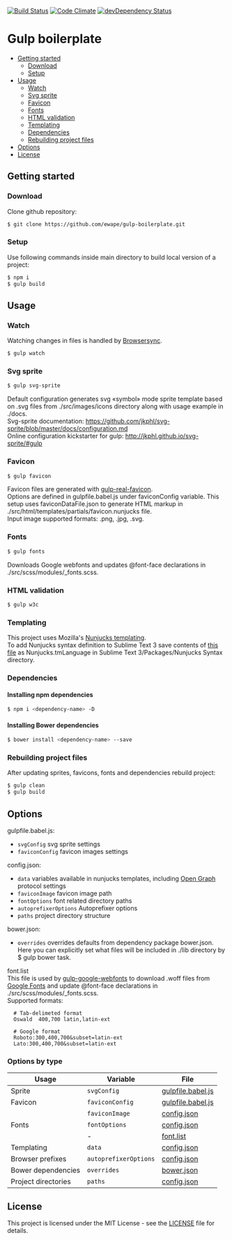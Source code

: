 [![Build Status](https://travis-ci.org/ewape/gulp-boilerplate.svg?branch=nunjucks)](https://travis-ci.org/ewape/gulp-boilerplate)
[![Code Climate](https://codeclimate.com/github/ewape/gulp-boilerplate/badges/gpa.svg)](https://codeclimate.com/github/ewape/gulp-boilerplate)
[![devDependency Status](https://img.shields.io/david/dev/ewape/gulp-boilerplate.svg)](https://david-dm.org/ewape/gulp-boilerplate?type=dev)

# Gulp boilerplate

  - [Getting started](#getting-started)
    - [Download](#download)
    - [Setup](#setup)
  - [Usage](#usage)
    - [Watch](#watch)
    - [Svg sprite](#svg-sprite)
    - [Favicon](#favicon)
    - [Fonts](#fonts)
    - [HTML validation](#html-validation)
    - [Templating](#templating)
    - [Dependencies](#dependencies)
    - [Rebuilding project files](#rebuilding-project-files)
  - [Options](#options)
  - [License](#license)


## Getting started

### Download
Clone github repository:
```sh
$ git clone https://github.com/ewape/gulp-boilerplate.git
```

### Setup
Use following commands inside main directory to build local version of a project:
```sh
$ npm i
$ gulp build
```

## Usage

### Watch
Watching changes in files is handled by [Browsersync](https://github.com/Browsersync/browser-sync).
```sh
$ gulp watch
```

### Svg sprite
```sh
$ gulp svg-sprite
```
Default configuration generates svg «symbol» mode sprite template based on .svg files from ./src/images/icons directory along with usage example in ./docs.  
Svg-sprite documentation: https://github.com/jkphl/svg-sprite/blob/master/docs/configuration.md  
Online configuration kickstarter for gulp: http://jkphl.github.io/svg-sprite/#gulp  


### Favicon
```sh
$ gulp favicon
```
Favicon files are generated with [gulp-real-favicon](https://github.com/RealFaviconGenerator/gulp-real-favicon).  
Options are defined in gulpfile.babel.js under faviconConfig variable. This setup uses faviconDataFile.json to generate HTML markup in ./src/html/templates/partials/favicon.nunjucks file.  
Input image supported formats: .png, .jpg, .svg.

### Fonts
```sh
$ gulp fonts
```
Downloads Google webfonts and updates @font-face declarations in ./src/scss/modules/_fonts.scss.

### HTML validation
```sh
$ gulp w3c
```

### Templating
This project uses Mozilla's [Nunjucks templating](https://mozilla.github.io/nunjucks/templating.html).  
To add Nunjucks syntax definition to Sublime Text 3 save contents of [this file](https://raw.githubusercontent.com/mogga/sublime-nunjucks/master/Nunjucks.tmLanguage) as Nunjucks.tmLanguage in Sublime Text 3/Packages/Nunjucks Syntax directory.

### Dependencies

#### Installing npm dependencies
```sh
$ npm i <dependency-name> -D
```
#### Installing Bower dependencies
```sh
$ bower install <dependency-name> --save
```

### Rebuilding project files
After updating sprites, favicons, fonts and dependencies rebuild project:
```sh
$ gulp clean
$ gulp build
```


## Options


gulpfile.babel.js:
- `svgConfig` svg sprite settings
- `faviconConfig` favicon images settings

config.json: 
- `data` variables available in nunjucks templates, including [Open Graph](http://ogp.me/) protocol settings
- `faviconImage` favicon image path
- `fontOptions` font related directory paths
- `autoprefixerOptions` Autoprefixer options
- `paths` project directory structure

bower.json:
- `overrides` overrides defaults from dependency package bower.json. Here you can explicitly set what files will be included in ./lib directory by $ gulp bower task.

font.list  
This file is used by [gulp-google-webfonts](https://github.com/battlesnake/gulp-google-webfonts) to download .woff files from [Google Fonts](https://fonts.google.com/) and update @font-face declarations in ./src/scss/modules/_fonts.scss.  
Supported formats:

    
      # Tab-delimeted format
      Oswald  400,700 latin,latin-ext

      # Google format
      Roboto:300,400,700&subset=latin-ext
      Lato:300,400,700&subset=latin-ext


### Options by type

Usage			  | Variable			| File		
---			  | ---				| ---			
Sprite		  	  | `svgConfig`	    		| [gulpfile.babel.js](https://github.com/ewape/gulp-boilerplate/blob/master/gulpfile.babel.js#L33)		
Favicon		    	  | `faviconConfig`		| [gulpfile.babel.js](https://github.com/ewape/gulp-boilerplate/blob/master/gulpfile.babel.js#L60)
&nbsp;      		  | `faviconImage`  		| [config.json](https://github.com/ewape/gulp-boilerplate/blob/master/config.json#L17)	
Fonts       		  | `fontOptions`		| [config.json](https://github.com/ewape/gulp-boilerplate/blob/master/config.json#L18)
&nbsp;       		  |  - 		    		| [font.list](https://github.com/ewape/gulp-boilerplate/blob/master/fonts.list)	
Templating   		  | `data`			| [config.json](https://github.com/ewape/gulp-boilerplate/blob/master/config.json#L2)
Browser prefixes   	  | `autoprefixerOptions`	| [config.json](https://github.com/ewape/gulp-boilerplate/blob/master/config.json#L23)
Bower dependencies 	  | `overrides`			| [bower.json](https://github.com/ewape/gulp-boilerplate/blob/master/bower.json#L32)
Project directories    	  | `paths`			| [config.json](https://github.com/ewape/gulp-boilerplate/blob/master/config.json#L26)

## License
This project is licensed under the MIT License - see the [LICENSE](https://github.com/ewape/gulp-boilerplate/blob/master/LICENSE.md) file for details.
